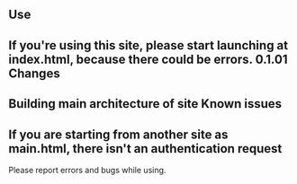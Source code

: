 Use
---------------------------------------
If you're using this site, please start launching at index.html,
because there could be errors.
0.1.01 Changes
--------------------------------------
Building main architecture of site
Known issues
--------------------------------------
If you are starting from another site as main.html,
there isn't an authentication request
--------------------------------------
Please report errors and bugs while using.
